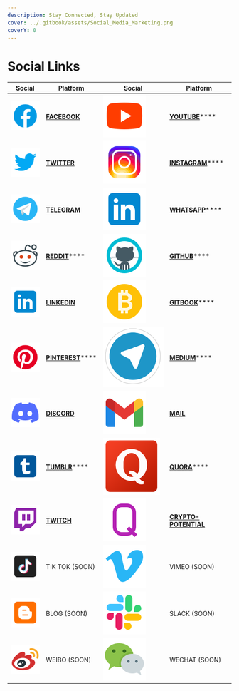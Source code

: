 ```yaml
---
description: Stay Connected, Stay Updated
cover: ../.gitbook/assets/Social_Media_Marketing.png
coverY: 0
---
```


# Social Links

| Social                                               | Platform                                                          | Social                                       | Platform                                                                        |
| ---------------------------------------------------- | ----------------------------------------------------------------- | -------------------------------------------- | ------------------------------------------------------------------------------- |
| ![](<../.gitbook/assets/image (22) (1) (1) (1).png>) | ****[**FACEBOOK**](https://www.facebook.com/pankuku/)****         | ![](<../.gitbook/assets/image (8).png>)      | [**YOUTUBE**](https://www.youtube.com/channel/UCWgyzUllqx2XuAPXy\_t6xXw)****    |
| ![](<../.gitbook/assets/image (8) (1).png>)          | ****[**TWITTER**](https://twitter.com/pankukuofficial)****        | ![](<../.gitbook/assets/image (13) (1).png>) | [**INSTAGRAM**](https://www.instagram.com/pankuku\_official/)****               |
| ![](<../.gitbook/assets/image (7) (1).png>)          | ****[**TELEGRAM**](https://t.me/pankuku)****                      | ![](<../.gitbook/assets/image (10) (1).png>) | [**WHATSAPP**](https://chat.whatsapp.com/Gp4RN6X8NR38iyiSaqxLVi)****            |
| ![](<../.gitbook/assets/image (27) (1).png>)         | [**REDDIT**](https://www.reddit.com/r/pankuku\_official/)****     | ![](<../.gitbook/assets/image (7).png>)      | [**GITHUB**](https://github.com/Prosolsu)****                                   |
| ![](<../.gitbook/assets/image (2) (1).png>)          | ****[**LINKEDIN**](https://www.linkedin.com/company/pankuku)****  | ![](<../.gitbook/assets/image (11).png>)     | [**GITBOOK**](https://pankuku.gitbook.io)****                                   |
| ![](<../.gitbook/assets/image (18) (1) (1).png>)     | [**PINTEREST**](https://www.pinterest.com/pankuku\_official/)**** | ![](<../.gitbook/assets/image (17).png>)     | [**MEDIUM**](https://medium.com/@pankuku)****                                   |
| ![](<../.gitbook/assets/image (20) (1).png>)         | ****[**DISCORD**](https://discord.gg/ucGSzSp4C3)****              | ![](<../.gitbook/assets/image (14) (1).png>) | ****[**MAIL**](../help-and-instructions/contact-us/mail.md)****                 |
| ![](<../.gitbook/assets/image (24) (1) (1) (1).png>) | [**TUMBLR**](https://pankukuofficial.tumblr.com)****              | ![](<../.gitbook/assets/image (25).png>)     | [**QUORA**](https://www.quora.com/profile/Nigel-Hupsel-1)****                   |
| ![](<../.gitbook/assets/image (19).png>)             | ****[**TWITCH**](https://www.twitch.tv/pankuku\_)****             | ![](<../.gitbook/assets/image (21) (1).png>) | ****[**CRYPTO-POTENTIAL**](https://crypto-potential.com/user/pankuku-token)**** |
| ![](<../.gitbook/assets/image (4) (1).png>)          | TIK TOK (SOON)                                                    | ![](<../.gitbook/assets/image (4).png>)      | VIMEO (SOON)                                                                    |
| ![](<../.gitbook/assets/image (25) (1).png>)         | BLOG (SOON)                                                       | ![](<../.gitbook/assets/image (13).png>)     | SLACK (SOON)                                                                    |
| ![](<../.gitbook/assets/image (24) (1).png>)         | WEIBO (SOON)                                                      | ![](<../.gitbook/assets/image (16) (1).png>) | WECHAT (SOON)                                                                   |
